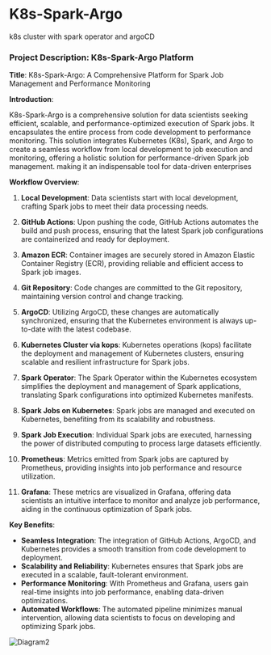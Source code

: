 # K8s-Spark-Argo
k8s cluster with spark operator and argoCD 

### Project Description: K8s-Spark-Argo Platform

**Title**: K8s-Spark-Argo: A Comprehensive Platform for Spark Job Management and Performance Monitoring

**Introduction**:

K8s-Spark-Argo is a comprehensive solution for data scientists seeking efficient, scalable, and performance-optimized execution of Spark jobs. It encapsulates the entire process from code development to performance monitoring. This solution integrates Kubernetes (K8s), Spark, and Argo to create a seamless workflow from local development to job execution and monitoring, offering a holistic solution for performance-driven Spark job management. making it an indispensable tool for data-driven enterprises

**Workflow Overview**:

1. **Local Development**: Data scientists start with local development, crafting Spark jobs to meet their data processing needs.

2. **GitHub Actions**: Upon pushing the code, GitHub Actions automates the build and push process, ensuring that the latest Spark job configurations are containerized and ready for deployment.

3. **Amazon ECR**: Container images are securely stored in Amazon Elastic Container Registry (ECR), providing reliable and efficient access to Spark job images.

4. **Git Repository**: Code changes are committed to the Git repository, maintaining version control and change tracking.

5. **ArgoCD**: Utilizing ArgoCD, these changes are automatically synchronized, ensuring that the Kubernetes environment is always up-to-date with the latest codebase.

6. **Kubernetes Cluster via kops**: Kubernetes operations (kops) facilitate the deployment and management of Kubernetes clusters, ensuring scalable and resilient infrastructure for Spark jobs.

7. **Spark Operator**: The Spark Operator within the Kubernetes ecosystem simplifies the deployment and management of Spark applications, translating Spark configurations into optimized Kubernetes manifests.

8. **Spark Jobs on Kubernetes**: Spark jobs are managed and executed on Kubernetes, benefiting from its scalability and robustness.

9. **Spark Job Execution**: Individual Spark jobs are executed, harnessing the power of distributed computing to process large datasets efficiently.

10. **Prometheus**: Metrics emitted from Spark jobs are captured by Prometheus, providing insights into job performance and resource utilization.

11. **Grafana**: These metrics are visualized in Grafana, offering data scientists an intuitive interface to monitor and analyze job performance, aiding in the continuous optimization of Spark jobs.

**Key Benefits**:

- **Seamless Integration**: The integration of GitHub Actions, ArgoCD, and Kubernetes provides a smooth transition from code development to deployment.
- **Scalability and Reliability**: Kubernetes ensures that Spark jobs are executed in a scalable, fault-tolerant environment.
- **Performance Monitoring**: With Prometheus and Grafana, users gain real-time insights into job performance, enabling data-driven optimizations.
- **Automated Workflows**: The automated pipeline minimizes manual intervention, allowing data scientists to focus on developing and optimizing Spark jobs.


![Diagram2](https://github.com/Jessicanyc/K8s-Spark-Argo/assets/151873693/db0917e7-8661-48d2-a68f-5ecdf7b2ccd1)


